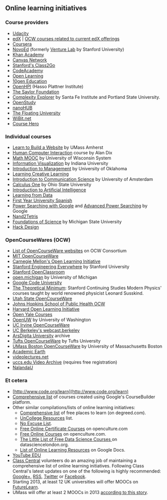 ## Online learning initiatives

### Course providers
* [Udacity](http://www.udacity.com/)
* [edX](https://www.edx.org/) | [OCW courses related to current edX
  offerings](http://ocw.mit.edu/courses/edx-related-courseware/)
* [Coursera](https://www.coursera.org/)
* [NovoEd](http://novoed.com/) (formerly [Venture Lab](http://venture-lab.org/) by Stanford University)
* [Khan Academy](http://www.khanacademy.org/)
* [Canvas Network](https://www.canvas.net/)
* [Stanford's Class2Go](http://class.stanford.edu/)
* [CodeAcademy](http://www.codecademy.com/)
* [Open Learning](https://www.openlearning.com/)
* [10gen Education](https://education.10gen.com/)
* [OpenHPI](https://openhpi.de/) (Hasso Plattner Institute)
* [The Saylor Foundation](http://www.saylor.org/)
* [Complexity Explorer](http://www.complexityexplorer.org/) by Santa Fe Institute and Portland State University.
* [OpenStudy](http://openstudy.com/)
* [nanoHUB](http://nanohub.org/)
* [The Floating University](http://www.floatinguniversity.com/)
* [WiBit.net](http://www.wibit.net/)
* [Course Hero](http://www.coursehero.com/)

### Individual courses
* [Learn to Build a Website](http://www.umass.edu/journalism/mooc/) by UMass Amherst
* [Human Computer Interaction](http://hcicourse.com/) course by Alan Dix
* [Math MOOC](http://www.uwlax.edu/mathmooc/) by University of Wisconsin System
* [Information Visualization](ivmooc.cns.iu.edu) by Indiana University
* [Introduction to Management](http://management.ou.edu/) by University of Oklahoma
* [Learning Creative Learning](http://learn.media.mit.edu/)
* [Introduction to Communication Science](http://mooc.uva.nl/portal) by University of Amsterdam
* [Calculus One](https://mooculus.osu.edu/) by Ohio State University
* [Introduction to Artificial Intelligence](https://www.ai-class.com/)
* [Learning from Data](http://work.caltech.edu/telecourse.html)
* [First Year University Spanish](http://spanishmooc.com/)
* [Power Searching with Google](http://www.powersearchingwithgoogle.com/) and [Advanced Power Searching](http://www.powersearchingwithgoogle.com/course/aps) by Google
* [Nand2Tetris](http://www.nand2tetris.org/)
* [Foundations of Science](http://foundations-of-science.zoology.msu.edu/) by Michigan State University
* [Hack Design](http://hackdesign.org/) 

### OpenCourseWares (OCW)
* [List of OpenCourseWare websites](http://www.ocwconsortium.org/en/courses/ocwsites) on OCW Consortium
* [MIT OpenCourseWare](http://ocw.mit.edu/index.htm)
* [Carnegie Mellon's Open Learning Initiative](http://oli.cmu.edu/)
* [Stanford Engineering Everywhere](http://see.stanford.edu/see/courses.aspx) by Stanford University
* [Stanford OpenClassroom](http://openclassroom.stanford.edu/)
* [open.michigan](https://open.umich.edu/) by University of Michigan
* [Google Code University](http://code.google.com/edu/)
* [The Theoretical Minimum](http://theoreticalminimum.com/): Stanford Continuing Studies Modern Physics' courses taught by world renowned physicist Leonard Susskind.
* [Utah State OpenCourseWare](http://ocw.usu.edu/)
* [Johns Hopkins School of Public Health OCW](http://ocw.jhsph.edu/)
* [Harvard Open Learning Initiative](http://www.extension.harvard.edu/open-learning-initiative)
* [Open Yale Courses](http://oyc.yale.edu/)
* [OpenUW](https://www.outreach.washington.edu/openuw/) by University of Washington
* [UC Irvine OpenCourseWare](http://ocw.uci.edu/)
* [UC Berkeley's webcast.berkeley](http://webcast.berkeley.edu/)
* [ArsDigita University](http://aduni.org/) archive
* [Tufts OpenCourseWare](http://ocw.tufts.edu/) by Tufts University
* [UMass Boston OpenCourseWare](http://ocw.umb.edu/) by University of Massachusetts Boston
* [Academic Earth](http://www.academicearth.org/)
* [videolectures.net](http://videolectures.net/)
* [uccs.edu Video Archive](http://www.uccs.edu/math/student-resources/video-course-archive.html) (requires free registration)
* [NalandaU](http://www.nalandau.com/)

### Et cetera
* [http://www.code.org/learn](http://www.code.org/learn)
* [Comprehensive list](https://code.google.com/p/course-builder/wiki/ListOfCourses) of courses created using Google's CourseBuilder platform.
* Other similar compilations/lists of online learning initiatives:
    * [Comprehensive list](http://degreed.com/about/resources) of free places to learn (on degreed.com).
    * [UnCollege Resources](http://www.uncollege.org/resources/) list.
    * [No Excuse List](http://www.noexcuselist.com/).
    * [Free Online Certificate Courses](http://www.openculture.com/free_certificate_courses) on openculture.com
    * [Free Online Courses](http://www.openculture.com/freeonlinecourses) on openculture.com.
    * [The Little List of Free Data Science Courses ](http://datasciencelondon.org/free-data-science-courses/) on datasciencelondon.org.
	* [List of Online Learning Resources](https://docs.google.com/document/d/12t1ELqw4r7UVU19484Mm34K6aLm9cNZvZ0HcVB_40TE/edit) 
  on Google Docs.
* [YouTube EDU](http://www.youtube.com/education)
* [Class Central](http://www.class-central.com/) volunteers do an amazing job of maintaining a comprehensive list of online learning initiatives. Following Class Central's latest updates on one of the following is highly recommended: [Google+](https://plus.google.com/107809899089663019971), [RSS](https://www.facebook.com/feeds/page.php?id=305891199451158&format=rss20), [Twitter](https://twitter.com/#!/classcentral) or [Facebook](http://www.facebook.com/classcentral).
* Starting 2013, at least 12 UK universities will offer MOOCs on [FutureLearn](http://www.futurelearn.com/).
* UMass will offer at least 2 MOOCs in 2013 [according to this story](http://boston.cbslocal.com/2012/12/11/umass-announces-free-online-courses/).
